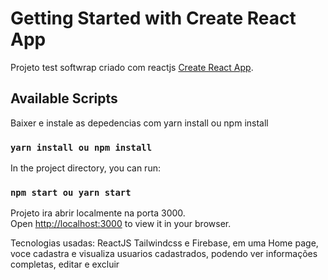 # Getting Started with Create React App

Projeto test softwrap criado com reactjs [Create React App](https://github.com/facebook/create-react-app).

## Available Scripts
Baixer e instale as depedencias com yarn install ou npm install
### `yarn install ou npm install`
In the project directory, you can run:

### `npm start ou yarn start`

Projeto ira abrir localmente na porta 3000.\
Open [http://localhost:3000](http://localhost:3000) to view it in your browser.

Tecnologias usadas: ReactJS Tailwindcss e Firebase,  em uma Home page, voce cadastra e visualiza usuarios cadastrados, podendo ver informações completas, editar e excluir